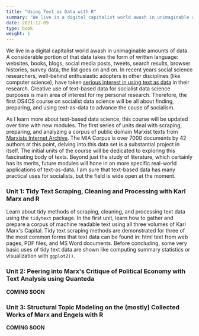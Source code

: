 ```yaml
---
title: "Using Text as Data with R"
summary: 'We live in a digital capitalist world awash in unimaginable amounts of data. A considerable portion of that data takes the form of written language: websites, books, blogs, social media posts, tweets, search results, browser histories, survey data, the list goes on and on. The focus of this course will be on finding, preparing, and using text-as-data to advance the cause of socialism. The first few units will deal with scraping, cleaning, processing, and analyzing a collection of machine readable Marxist texts. As the course is updated with more units over time, it will expand into more real-word applications of text-as-data for socialists'
date: 2021-12-09
type: book
weight: 1
---
```


We live in a digital capitalist world awash in unimaginable amounts of data. A considerable portion of that data takes the form of written language: websites, books, blogs, social media posts, tweets, search results, browser histories, survey data, the list goes on and on. In recent years social science researchers, well-behind enthusiastic adopters in other disciplines (like computer science), have taken [serious interest in using text as data](https://link.springer.com/chapter/10.1007/978-3-030-54936-7_3) in their research. Creative use of text-based data for socialist data science purposes is main area of interest for my personal research. Therefore, the first DS4CS course on socialist data science will be all about finding, preparing, and using text-as-data to advance the cause of socialism. 

As I learn more about text-based data science, this course will be updated over time with new modules. The first series of units deal with scraping, preparing, and analyzing a corpus of public domain Marxist texts from [Marxists Internet Archive](https://www.marxists.org/). The MIA Corpus is over 7000 documents by 42 authors at this point, delving into this data set is a substantial project in itself. The initial units of the course will be dedicated to exploring this fascinating body of texts. Beyond just the study of literature, which certainly has its merits, future modules will hone in on more specific real-world applications of text-as-data. I am sure that text-based data has many practical uses for socialists, but the field is wide open at the moment.

### Unit 1: Tidy Text Scraping, Cleaning and Processing with Karl Marx and R

Learn about tidy methods of scraping, cleaning, and processing text data using the `tidytext` package. In the first unit, learn how to gather and prepare a corpus of machine readable text using all three volumes of Karl Marx's Capital. Tidy text scraping methods are demonstrated for three of the most common forms that text data can be found in: html text from web pages, PDF files, and MS Word documents. Before concluding, some very basic uses of tidy text data are shown like computing summary statistics or visualization with `ggplot2()`.

### Unit 2: Peering into Marx's Critique of Political Economy with Text Analysis using Quanteda

**COMING SOON**

### Unit 3: Structural Topic Modeling on the (mostly) Collected Works of Marx and Engels with R

**COMING SOON**